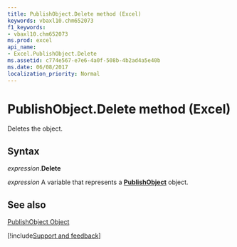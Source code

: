 ```yaml
---
title: PublishObject.Delete method (Excel)
keywords: vbaxl10.chm652073
f1_keywords:
- vbaxl10.chm652073
ms.prod: excel
api_name:
- Excel.PublishObject.Delete
ms.assetid: c774e567-e7e6-4a0f-508b-4b2ad4a5e40b
ms.date: 06/08/2017
localization_priority: Normal
---
```



# PublishObject.Delete method (Excel)

Deletes the object.


## Syntax

_expression_.**Delete**

_expression_ A variable that represents a **[PublishObject](Excel.PublishObject.md)** object.


## See also


[PublishObject Object](Excel.PublishObject.md)

[!include[Support and feedback](~/includes/feedback-boilerplate.md)]